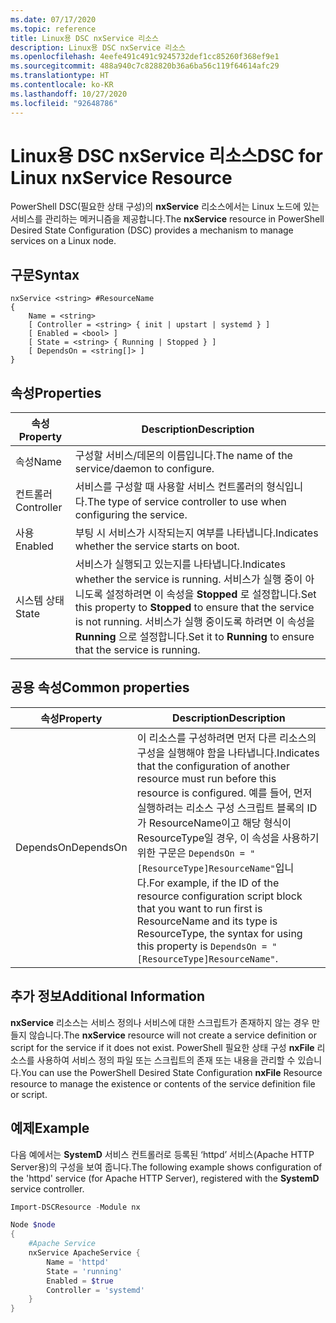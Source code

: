 ```yaml
---
ms.date: 07/17/2020
ms.topic: reference
title: Linux용 DSC nxService 리소스
description: Linux용 DSC nxService 리소스
ms.openlocfilehash: 4eefe491c491c9245732def1cc85260f368ef9e1
ms.sourcegitcommit: 488a940c7c828820b36a6ba56c119f64614afc29
ms.translationtype: HT
ms.contentlocale: ko-KR
ms.lasthandoff: 10/27/2020
ms.locfileid: "92648786"
---
```

# <a name="dsc-for-linux-nxservice-resource"></a><span data-ttu-id="dbb08-103">Linux용 DSC nxService 리소스</span><span class="sxs-lookup"><span data-stu-id="dbb08-103">DSC for Linux nxService Resource</span></span>

<span data-ttu-id="dbb08-104">PowerShell DSC(필요한 상태 구성)의 **nxService** 리소스에서는 Linux 노드에 있는 서비스를 관리하는 메커니즘을 제공합니다.</span><span class="sxs-lookup"><span data-stu-id="dbb08-104">The **nxService** resource in PowerShell Desired State Configuration (DSC) provides a mechanism to manage services on a Linux node.</span></span>

## <a name="syntax"></a><span data-ttu-id="dbb08-105">구문</span><span class="sxs-lookup"><span data-stu-id="dbb08-105">Syntax</span></span>

```Syntax
nxService <string> #ResourceName
{
    Name = <string>
    [ Controller = <string> { init | upstart | systemd } ]
    [ Enabled = <bool> ]
    [ State = <string> { Running | Stopped } ]
    [ DependsOn = <string[]> ]
}
```

## <a name="properties"></a><span data-ttu-id="dbb08-106">속성</span><span class="sxs-lookup"><span data-stu-id="dbb08-106">Properties</span></span>

|<span data-ttu-id="dbb08-107">속성</span><span class="sxs-lookup"><span data-stu-id="dbb08-107">Property</span></span> |<span data-ttu-id="dbb08-108">Description</span><span class="sxs-lookup"><span data-stu-id="dbb08-108">Description</span></span> |
|---|---|
|<span data-ttu-id="dbb08-109">속성</span><span class="sxs-lookup"><span data-stu-id="dbb08-109">Name</span></span> |<span data-ttu-id="dbb08-110">구성할 서비스/데몬의 이름입니다.</span><span class="sxs-lookup"><span data-stu-id="dbb08-110">The name of the service/daemon to configure.</span></span> |
|<span data-ttu-id="dbb08-111">컨트롤러</span><span class="sxs-lookup"><span data-stu-id="dbb08-111">Controller</span></span> |<span data-ttu-id="dbb08-112">서비스를 구성할 때 사용할 서비스 컨트롤러의 형식입니다.</span><span class="sxs-lookup"><span data-stu-id="dbb08-112">The type of service controller to use when configuring the service.</span></span> |
|<span data-ttu-id="dbb08-113">사용</span><span class="sxs-lookup"><span data-stu-id="dbb08-113">Enabled</span></span> |<span data-ttu-id="dbb08-114">부팅 시 서비스가 시작되는지 여부를 나타냅니다.</span><span class="sxs-lookup"><span data-stu-id="dbb08-114">Indicates whether the service starts on boot.</span></span> |
|<span data-ttu-id="dbb08-115">시스템 상태</span><span class="sxs-lookup"><span data-stu-id="dbb08-115">State</span></span> |<span data-ttu-id="dbb08-116">서비스가 실행되고 있는지를 나타냅니다.</span><span class="sxs-lookup"><span data-stu-id="dbb08-116">Indicates whether the service is running.</span></span> <span data-ttu-id="dbb08-117">서비스가 실행 중이 아니도록 설정하려면 이 속성을 **Stopped** 로 설정합니다.</span><span class="sxs-lookup"><span data-stu-id="dbb08-117">Set this property to **Stopped** to ensure that the service is not running.</span></span> <span data-ttu-id="dbb08-118">서비스가 실행 중이도록 하려면 이 속성을 **Running** 으로 설정합니다.</span><span class="sxs-lookup"><span data-stu-id="dbb08-118">Set it to **Running** to ensure that the service is running.</span></span> |

## <a name="common-properties"></a><span data-ttu-id="dbb08-119">공용 속성</span><span class="sxs-lookup"><span data-stu-id="dbb08-119">Common properties</span></span>

|<span data-ttu-id="dbb08-120">속성</span><span class="sxs-lookup"><span data-stu-id="dbb08-120">Property</span></span> |<span data-ttu-id="dbb08-121">Description</span><span class="sxs-lookup"><span data-stu-id="dbb08-121">Description</span></span> |
|---|---|
|<span data-ttu-id="dbb08-122">DependsOn</span><span class="sxs-lookup"><span data-stu-id="dbb08-122">DependsOn</span></span> |<span data-ttu-id="dbb08-123">이 리소스를 구성하려면 먼저 다른 리소스의 구성을 실행해야 함을 나타냅니다.</span><span class="sxs-lookup"><span data-stu-id="dbb08-123">Indicates that the configuration of another resource must run before this resource is configured.</span></span> <span data-ttu-id="dbb08-124">예를 들어, 먼저 실행하려는 리소스 구성 스크립트 블록의 ID가 ResourceName이고 해당 형식이 ResourceType일 경우, 이 속성을 사용하기 위한 구문은 `DependsOn = "[ResourceType]ResourceName"`입니다.</span><span class="sxs-lookup"><span data-stu-id="dbb08-124">For example, if the ID of the resource configuration script block that you want to run first is ResourceName and its type is ResourceType, the syntax for using this property is `DependsOn = "[ResourceType]ResourceName"`.</span></span> |

## <a name="additional-information"></a><span data-ttu-id="dbb08-125">추가 정보</span><span class="sxs-lookup"><span data-stu-id="dbb08-125">Additional Information</span></span>

<span data-ttu-id="dbb08-126">**nxService** 리소스는 서비스 정의나 서비스에 대한 스크립트가 존재하지 않는 경우 만들지 않습니다.</span><span class="sxs-lookup"><span data-stu-id="dbb08-126">The **nxService** resource will not create a service definition or script for the service if it does not exist.</span></span> <span data-ttu-id="dbb08-127">PowerShell 필요한 상태 구성 **nxFile** 리소스를 사용하여 서비스 정의 파일 또는 스크립트의 존재 또는 내용을 관리할 수 있습니다.</span><span class="sxs-lookup"><span data-stu-id="dbb08-127">You can use the PowerShell Desired State Configuration **nxFile** Resource resource to manage the existence or contents of the service definition file or script.</span></span>

## <a name="example"></a><span data-ttu-id="dbb08-128">예제</span><span class="sxs-lookup"><span data-stu-id="dbb08-128">Example</span></span>

<span data-ttu-id="dbb08-129">다음 예에서는 **SystemD** 서비스 컨트롤러로 등록된 ‘httpd’ 서비스(Apache HTTP Server용)의 구성을 보여 줍니다.</span><span class="sxs-lookup"><span data-stu-id="dbb08-129">The following example shows configuration of the 'httpd' service (for Apache HTTP Server), registered with the **SystemD** service controller.</span></span>

```powershell
Import-DSCResource -Module nx

Node $node
{
    #Apache Service
    nxService ApacheService {
        Name = 'httpd'
        State = 'running'
        Enabled = $true
        Controller = 'systemd'
    }
}
```
